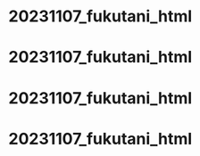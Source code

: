 # 20231107_fukutani_html
# 20231107_fukutani_html
# 20231107_fukutani_html
# 20231107_fukutani_html
